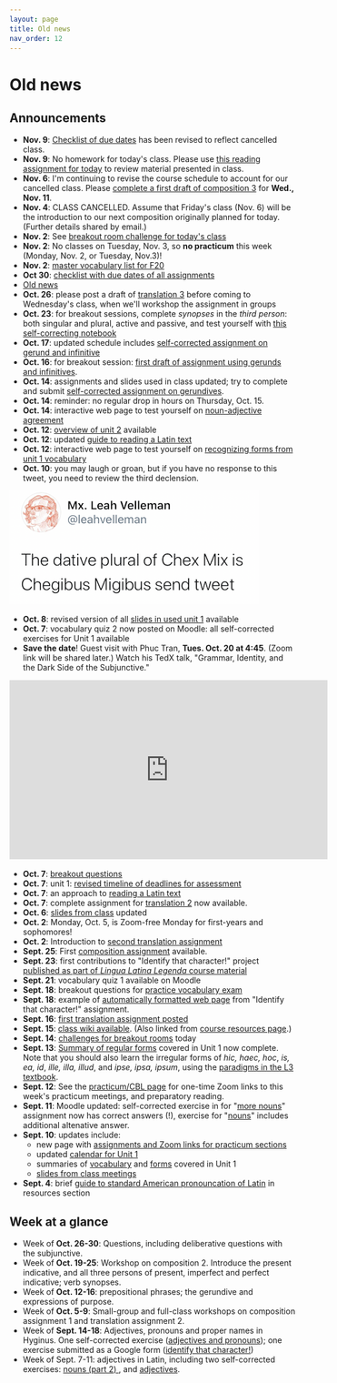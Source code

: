 ```yaml
---
layout: page
title: Old news
nav_order: 12
---
```



# Old news

## Announcements



- **Nov. 9**:  [Checklist of due dates](./checklist/) has been revised to reflect cancelled class.
- **Nov. 9**:  No homework for today's class.  Please use [this reading assignment for today](./assignments/indirect/) to review material presented in class.
- **Nov. 6**:  I'm continuing to revise the course schedule to account for our cancelled class. Please [complete a first draft of composition 3](./assignments/composition3/) for **Wed., Nov. 11**.
- **Nov. 4**: CLASS CANCELLED. Assume that Friday's class (Nov. 6) will be the introduction to our next composition originally planned for today. (Further details shared by email.)
- **Nov. 2**: See [breakout room challenge for today's class](./breakouts/)
- **Nov. 2**:  No classes on Tuesday, Nov. 3, so **no practicum** this week (Monday, Nov. 2, or Tuesday, Nov.3)!
- **Nov. 2**:  [master vocabulary list for F20](https://lingualatina.github.io/textbook/vocabulary/00-master/)
- **Oct 30**: [checklist with due dates of all assignments](./checklist/)
- [Old news](./oldnews/)
- **Oct. 26**: please post a draft of [translation 3](../assignments/translation3/) before coming to Wednesday's class, when we'll workshop the assignment in groups
- **Oct. 23**: for breakout sessions, complete *synopses* in the *third person*: both singular and plural, active and passive, and test yourself with [this self-correcting notebook](https://observablehq.com/@neelsmith/lingua-latina-legenda-unit-2-verb-synopsis?collection=@neelsmith/l3)
- **Oct. 17**:  updated schedule includes
[self-corrected assignment on gerund and infinitive](../assignments/review-verbal-nouns/)
- **Oct. 16**: for breakout session: [first draft of assignment using gerunds and infinitives](../assignments/gerund/exercise/).
- **Oct. 14**: assignments and slides used in class updated;  try to complete and submit [self-corrected assignment on gerundives](../assignments/gerundive/exercise/).
- **Oct. 14**: reminder: no regular drop in hours on Thursday, Oct. 15.
- **Oct. 14**: interactive web page to test yourself on [noun-adjective agreement](https://observablehq.com/@neelsmith/lingua-latina-legenda-unit-1-quiz-yourself-on-forms)
- **Oct. 12**: [overview of unit 2](../schedule/part2/) available
- **Oct. 12**: updated [guide to reading a Latin text](../reading/)
- **Oct. 12**: interactive web page to test yourself on [recognizing forms from unit 1 vocabulary](https://observablehq.com/@neelsmith/lingua-latina-legenda-test-yourself-on-unit-1-vocabulary?collection=@neelsmith/l3)
- **Oct. 10**:  you  may laugh or groan, but if you have no response to this tweet, you need to review the third declension.


![chexmix](../imgs/chexmix.png)

- **Oct. 8**:  revised version of all [slides in used unit 1](../slides/) available
- **Oct. 7**:  vocabulary quiz 2 now posted on Moodle: all self-corrected exercises for Unit 1 available
- **Save the date**!  Guest visit with Phuc Tran, **Tues. Oct. 20 at 4:45**.  (Zoom link will be shared later.)  Watch his TedX talk, "Grammar, Identity, and the Dark Side of the Subjunctive."  

<iframe width="560" height="315" src="https://www.youtube.com/embed/zeSVMG4GkeQ" frameborder="0" allow="accelerometer; autoplay; clipboard-write; encrypted-media; gyroscope; picture-in-picture" allowfullscreen></iframe>

- **Oct. 7**: [breakout questions](../breakouts/)
- **Oct. 7**: unit 1: [revised timeline of deadlines for assessment](../schedule/part1/timeline/)
- **Oct. 7**: an approach to [reading a Latin text](../reading/)
- **Oct. 7**: complete assignment for [translation 2](../assignments/translation2/) now available.
- **Oct. 6**: [slides from class](../slides/) updated
- **Oct. 2**: Monday, Oct. 5, is Zoom-free Monday for first-years and sophomores!
- **Oct. 2**: Introduction to [second translation assignment](../assignments/translation2/)
- **Sept. 25**:  First [composition assignment](../assignments/composition1/) available.
- **Sept. 23**: first contributions to "Identify that character!" project [published as part of *Lingua Latina Legenda* course material](https://lingualatina.github.io/courses/)
- **Sept. 21**: vocabulary quiz 1 available on Moodle
- **Sept. 18**: breakout questions for [practice vocabulary exam](../breakouts/)
- **Sept. 18**: example of [automatically formatted web page](../assignments/prosopography/sampleoutput/) from "Identify that character!" assignment.
- **Sept. 16**:  [first translation assignment posted](../assignments/translation1/)
- **Sept. 15**:  [class wiki available](../wiki/). (Also linked from [course resources page](../resources/).)
- **Sept. 14**:  [challenges for breakout rooms](../breakouts) today
- **Sept. 13**:   [Summary of regular forms](../schedule/part1/forms/) covered in Unit 1 now complete.  Note that you should also learn the irregular forms of *hic, haec, hoc*, *is, ea, id*, *ille, illa, illud*, and *ipse, ipsa, ipsum*, using the [paradigms in the L3 textbook](https://lingualatina.github.io/textbook/reference/pronouns-paradigms/).
- **Sept. 12**:  See the [practicum/CBL page](../practicum/) for one-time Zoom links to this week's practicum meetings, and preparatory reading.
- **Sept. 11**:  Moodle updated: self-corrected exercise in  for "[more nouns](assignments/nouns2/exercise/)" assignment now has correct answers (!), exercise for "[nouns](assignments/nouns/exercise/)" includes additional altenative answer.
- **Sept. 10**: updates include:
    - new page with [assignments and Zoom links for practicum sections](../practicum/)
    - updated [calendar for Unit 1](../schedule/part1/schedule/)
    - summaries of [vocabulary](schedule/part1/vocab/) and [forms](schedule/part1/forms/) covered in Unit 1
    - [slides from class meetings](../slides/)
- **Sept. 4**: brief [guide to standard American pronouncation of Latin](../resources/pronounciation/) in resources section



## Week at a glance



- Week of **Oct. 26-30**: Questions, including deliberative questions with the subjunctive.
- Week of **Oct. 19-25**:  Workshop on composition 2. Introduce the present indicative, and all three persons of present, imperfect and perfect indicative; verb synopses.
- Week of **Oct. 12-16**:  prepositional phrases; the gerundive and expressions of purpose.
- Week of **Oct. 5-9**: Small-group and full-class workshops on composition assignment 1 and translation assignment 2.
- Week of **Sept. 14-18**: Adjectives, pronouns and proper names in Hyginus. One self-corrected exercise ([adjectives and pronouns](../assignments/demonstratives/exercise/)); one exercise submitted as a Google form ([identify that character!](../assignments/prosopography/))
- Week of Sept. 7-11: adjectives in  Latin, including two self-corrected exercises: [nouns (part 2) ](../assignments/nouns2/exercise/), and [adjectives](../assignments/adjectives/exercise/).
